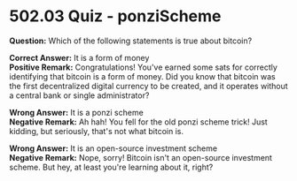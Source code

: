 # 502.03 Quiz - ponziScheme

**Question:** Which of the following statements is true about bitcoin?

**Correct Answer:** It is a form of money\
**Positive Remark:** Congratulations! You've earned some sats for correctly identifying that bitcoin is a form of money. Did you know that bitcoin was the first decentralized digital currency to be created, and it operates without a central bank or single administrator?

**Wrong Answer:** It is a ponzi scheme\
**Negative Remark:** Ah hah! You fell for the old ponzi scheme trick! Just kidding, but seriously, that's not what bitcoin is.

**Wrong Answer:** It is an open-source investment scheme\
**Negative Remark:** Nope, sorry! Bitcoin isn't an open-source investment scheme. But hey, at least you're learning about it, right?
